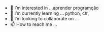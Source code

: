 - 👀 I’m interested in ...aprender programção
- 🌱 I’m currently learning ... python, c#,  
- 💞️ I’m looking to collaborate on ...
- 📫 How to reach me ...

